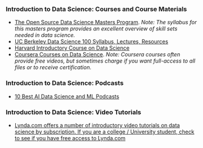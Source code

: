 ### Introduction to Data Science: Courses and Course Materials
- [The Open Source Data Science Masters Program](https://github.com/datasciencemasters/go). _Note: The syllabus for this masters program provides an excellent overview of skill sets needed in data science._
- [UC Berkeley Data Science 100 Syllabus, Lectures, Resources](http://www.ds100.org/sp17/syllabus)
- [Harvard Introductory Course on Data Science](http://www.kdnuggets.com/2013/11/harvard-cs109-data-science-course-resources-free-online.html)
- [Coursera Courses on Data Science](https://www.coursera.org/courses?languages=en&query=data+science). _Note: Coursera courses often provide free videos, but sometimes charge if you want full-access to all files or to receive certification._

### Introduction to Data Science: Podcasts
- [10 Best AI Data Science and ML Podcasts](https://medium.com/startup-grind/the-10-best-ai-data-science-and-machine-learning-podcasts-d7495cfb127c)

### Introduction to Data Science: Video Tutorials
- [Lynda.com offers a number of introductory video tutorials on data science by subscription. If you are a college / University student, check to see if you have free access to Lynda.com](https://www.lynda.com/Big-Data-tutorials/Introduction-Data-Science/420305-2.html) 
